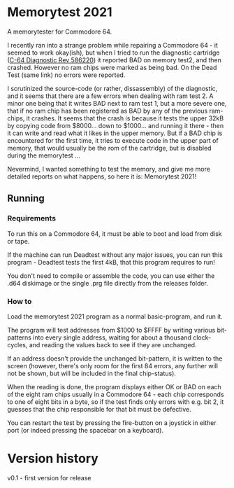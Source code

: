 # Memorytest 2021
A memorytester for Commodore 64.

I recently ran into a strange problem while repairing a Commodore 64 - it seemed to work okay(ish), but when I tried to run the diagnostic cartridge 
([C-64 Diagnostic Rev 586220](http://blog.worldofjani.com/?p=164)) it reported BAD on memory test2, and then crashed. However no ram chips were marked as being bad.
On the Dead Test (same link) no errors were reported.

I scrutinized the source-code (or rather, dissassembly) of the diagnostic, and it seems that there are a few errors when dealing with ram test 2. A minor one being
that it writes BAD next to ram test 1, but a more severe one, that if no ram chip has been registered as BAD by any of the previous ram-chips, it crashes. It seems
that the crash is because it tests the upper 32kB by copying code from $8000... down to $1000... and running it there - then it can write and read what it likes in
the upper memory. But if a BAD chip is encountered for the first time, it tries to execute code in the upper part of memory, that would usually be the rom of the cartridge,
but is disabled during the memorytest ... 

Nevermind, I wanted something to test the memory, and give me more detailed reports on what happens, so here it is: Memorytest 2021!

## Running
### Requirements

To run this on a Commodore 64, it must be able to boot and load from disk or tape.

If the machine can run Deadtest without any major issues, you can run this program - Deadtest tests the first 4kB, that this program requires to run!

You don't need to compile or assemble the code, you can use either the .d64 diskimage or the single .prg file directly from the releases folder.

### How to

Load the memorytest 2021 program as a normal basic-program, and run it.

The program will test addresses from $1000 to $FFFF by writing various bit-patterns into every single address, waiting for about a thousand clock-cycles, and reading
the values back to see if they are unchanged.

If an address doesn't provide the unchanged bit-pattern, it is written to the screen (however, there's only room for the first 84 errors, any further will not be shown,
but will be included in the final chip-status).

When the reading is done, the program displays either OK or BAD on each of the eight ram chips usually in a Commodore 64 - each chip corresponds to one of eight bits in
a byte, so if the test finds only errors with e.g. bit 2, it guesses that the chip responsible for that bit must be defective.

You can restart the test by pressing the fire-button on a joystick in either port (or indeed pressing the spacebar on a keyboard).

# Version history
v0.1 - first version for release


